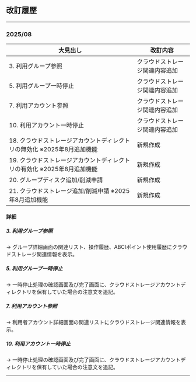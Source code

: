 ##  改訂履歴

---

###  2025/08

| 大見出し | 改訂内容 |
| --- | --- |
| 3. 利用グループ参照 | クラウドストレージ関連内容追加 |
| 5. 利用グループ一時停止 | クラウドストレージ関連内容追加 |
| 7. 利用アカウント参照 | クラウドストレージ関連内容追加 |
| 10. 利用アカウント一時停止 | クラウドストレージ関連内容追加 |
| 18. クラウドストレージアカウントディレクトリの無効化 ※2025年8月追加機能 | 新規作成 |
| 19. クラウドストレージアカウントディレクトリの有効化 ※2025年8月追加機能 | 新規作成 |
| 20. グループディスク追加/削減申請 | 新規作成 |
| 21. クラウドストレージ追加/削減申請 ※2025年8月追加機能 | 新規作成 |

####  詳細

#####  3. 利用グループ参照
  → グループ詳細画面の関連リスト、操作履歴、ABCIポイント使用履歴にクラウドストレージ関連情報を表示。

#####  5. 利用グループ一時停止
  → 一時停止処理の確認画面及び完了画面に、クラウドストレージアカウントディレクトリを保有していた場合の注意文を追記。

#####  7. 利用アカウント参照
  → 利用者アカウント詳細画面の関連リストにクラウドストレージ関連情報を表示。

#####  10. 利用アカウント一時停止
  → 一時停止処理の確認画面及び完了画面に、クラウドストレージアカウントディレクトリを保有していた場合の注意文を追記。

---